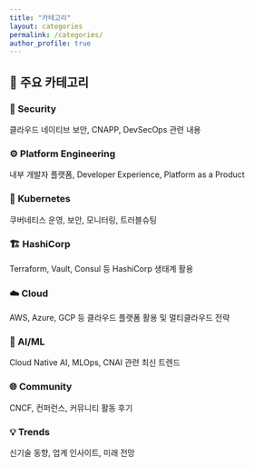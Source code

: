```yaml
---
title: "카테고리"
layout: categories
permalink: /categories/
author_profile: true
---
```


## 📂 주요 카테고리

### 🔐 Security
클라우드 네이티브 보안, CNAPP, DevSecOps 관련 내용

### ⚙️ Platform Engineering  
내부 개발자 플랫폼, Developer Experience, Platform as a Product

### 🚀 Kubernetes
쿠버네티스 운영, 보안, 모니터링, 트러블슈팅

### 🏗️ HashiCorp
Terraform, Vault, Consul 등 HashiCorp 생태계 활용

### ☁️ Cloud
AWS, Azure, GCP 등 클라우드 플랫폼 활용 및 멀티클라우드 전략

### 🤖 AI/ML
Cloud Native AI, MLOps, CNAI 관련 최신 트렌드

### 🌐 Community
CNCF, 컨퍼런스, 커뮤니티 활동 후기

### 💡 Trends
신기술 동향, 업계 인사이트, 미래 전망
